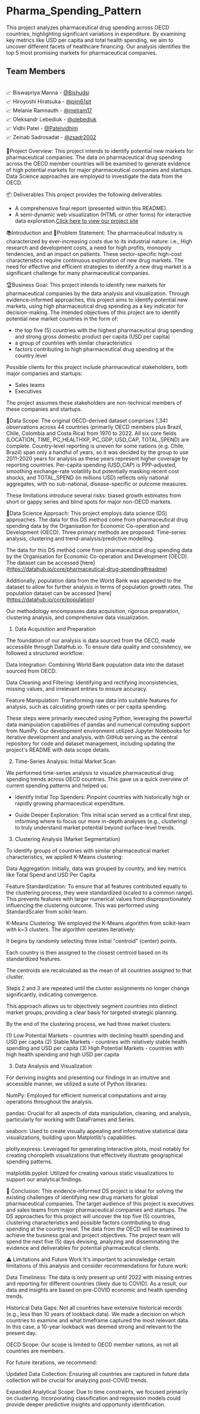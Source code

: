 # Pharma_Spending_Pattern

This project analyzes pharmaceutical drug spending across OECD countries, highlighting significant variations in expenditure. By examining key metrics like USD per capita and total health spending, we aim to uncover different facets of healthcare financing. Our analysis identifies the top 5 most promising markets for pharmaceutical companies.

## Team Members

<br>📈 Biswapriya Manna    - [@Bishudsi](https://github.com/Bishudsi)
<br>📈 Hiroyoshi Hiratsuka - [@pim61sit](https://github.com/pim61sit)
<br>📈 Melanie Ramnauth    - [@melram17](https://github.com/melram17)
<br>📈 Oleksandr Lebediuk  - [@olebediuk](https://github.com/olebediuk)
<br>📈 Vidhi Patel         - [@Patelvidhim](https://github.com/Patelvidhim)
<br>📈 Zeinab Sadrosadat   - [@zsadr2002](https://github.com/zsadr2002)

📝Project Overview: 
This project intends to identify potential new markets for pharmaceutical companies. The data on pharmaceutical drug spending across the OECD member countries will be examined to generate evidence of high potential markets for major pharmaceutical companies and startups. Data Science approaches are employed to investigate the data from the OECD.

📦 Deliverables
This project provides the following deliverables:

- A comprehensive final report (presented within this README).
- A semi-dynamic web visualization (HTML or other forms) for interactive data exploration.[Click here to view our project site](https://bishudsi.github.io/Pharma_Spending_Pattern/)

📚Introduction and 🚨Problem Statement: 
The pharmaceutical industry is characterized by ever-increasing costs due to its industrial nature: i.e., High research and development costs, a need for high profits, monopoly tendencies, and an impact on patients. These sector-specific high-cost characteristics require continuous exploration of new drug markets. The need for effective and efficient strategies to identify a new drug market is a significant challenge for many pharmaceutical companies.

🏆Business Goal: 
This project intends to identify new markets for pharmaceutical companies by the data analysis and visualization. Through evidence-informed approaches, this project aims to identify potential new markets, using high pharmaceutical drug spending as a key indicator for decision-making. The intended objectives of this project are to identify potential new market countries in the form of:

- the top five (5) countries with the highest pharmaceutical drug spending and strong gross domestic product per capita (USD per capita)
- a group of countries with similar characteristics
- factors contributing to high pharmaceutical drug spending at the country level

Possible clients for this project include pharmaceutical stakeholders, both major companies and startups:
- Sales teams
- Executives

The project assumes these stakeholders are non-technical members of these companies and startups. 

📐Data Scope: The original OECD-derived dataset comprises 1,341 observations across 44 countries (primarily OECD members plus Brazil, Chile, Colombia and Costa Rica) from 1970 to 2022. All six core fields (LOCATION, TIME, PC_HEALTHXP, PC_GDP, USD_CAP, TOTAL_SPEND) are complete. Country‐level reporting is uneven for some nations (e.g. Chile, Brazil) span only a handful of years, so it was decided by the group to use 2011-2020 years for analysis as these years represent higher coverage by reporting countries. Per-capita spending (USD_CAP) is PPP-adjusted, smoothing exchange-rate volatility but potentially masking recent cost shocks, and TOTAL_SPEND (in millions USD) reflects only national aggregates, with no sub-national, disease-specific or outcome measures.

These limitations introduce several risks: biased growth estimates from short or gappy series and blind spots for major non-OECD markets.


🤖Data Science Approach: This project employs data science (DS) approaches. The data for this DS method come from pharmaceutical drug spending data by the Organisation for Economic Co-operation and Development (OECD). Three primary methods are proposed: Time-series analysis, clustering and trend-analysis/predictive modelling. 

The data for this DS method come from pharmaceutical drug spending data by the Organisation for Economic Co-operation and Development (OECD). 
The dataset can be accessed [here] (https://datahub.io/core/pharmaceutical-drug-spending#readme)

Additionally, population data from the World Bank was appended to the dataset to allow for further analysis in terms of population growth rates.
The population dataset can be accessed [here] (https://datahub.io/core/population)

Our methodology encompasses data acquisition, rigorous preparation, clustering analysis, and comprehensive data visualization.

1. Data Acquisition and Preparation

The foundation of our analysis is data sourced from the OECD, made accessible through DataHub.io. To ensure data quality and consistency, we followed a structured workflow:

Data Integration: Combining World Bank population data into the dataset sourced from OECD.

Data Cleaning and Filtering: Identifying and rectifying inconsistencies, missing values, and irrelevant entries to ensure accuracy.

Feature Manipulation: Transforming raw data into suitable features for analysis, such as calculating growth rates or per capita spending.

These steps were primarily executed using Python, leveraging the powerful data manipulation capabilities of pandas and numerical computing support from NumPy. 
Our development environment utilized Jupyter Notebooks for iterative development and analysis, with GitHub serving as the central repository for code and dataset management, including updating the project's README with data scope details.

2. Time-Series Analysis: Initial Market Scan

We performed time-series analysis to visualize pharmaceutical drug spending trends across OECD countries. This gave us a quick overview of current spending patterns and helped us:

- Identify Initial Top Spenders: Pinpoint countries with historically high or rapidly growing pharmaceutical expenditure.

- Guide Deeper Exploration: This initial scan served as a critical first step, informing where to focus our more in-depth analyses (e.g., clustering) to truly understand market potential beyond surface-level trends.


3. Clustering Analysis (Market Segmentation)

To identify groups of countries with similar pharmaceutical market characteristics, we applied K-Means clustering:

Data Aggregation: Initially, data was grouped by country, and key metrics like Total Spend and USD Per Capita

Feature Standardization: To ensure that all features contributed equally to the clustering process, they were standardized (scaled to a common range). This prevents features with larger numerical values from disproportionately influencing the clustering outcome. This was performed using StandardScaler from scikit-learn.

K-Means Clustering: We employed the K-Means algorithm from scikit-learn with k=3 clusters. The algorithm operates iteratively:

It begins by randomly selecting three initial "centroid" (center) points.

Each country is then assigned to the closest centroid based on its standardized features.

The centroids are recalculated as the mean of all countries assigned to that cluster.

Steps 2 and 3 are repeated until the cluster assignments no longer change significantly, indicating convergence.

This approach allows us to objectively segment countries into distinct market groups, providing a clear basis for targeted strategic planning.

By the end of the clustering process, we had three market clusters:

(1) Low Potential Markets - countries with declining health spending and USD per capita
(2) Stable Markets - countries with relatively stable health spending and USD per capita
(3) High Potential Markets - countries with high health spending and high USD per capita

3. Data Analysis and Visualization

For deriving insights and presenting our findings in an intuitive and accessible manner, we utilized a suite of Python libraries:

NumPy: Employed for efficient numerical computations and array operations throughout the analysis.

pandas: Crucial for all aspects of data manipulation, cleaning, and analysis, particularly for working with DataFrames and Series.

seaborn: Used to create visually appealing and informative statistical data visualizations, building upon Matplotlib's capabilities.

plotly.express: Leveraged for generating interactive plots, most notably for creating choropleth visualizations that effectively illustrate geographical spending patterns.

matplotlib.pyplot: Utilized for creating various static visualizations to support our analytical findings.


📝 Conclusion: This evidence-informed DS project is ideal for solving the existing challenges of identifying new drug markets for global pharmaceutical companies. The target audience of this project is executives and sales teams from major pharmaceutical companies and startups. The DS approaches for this project will uncover the top five (5) countries, clustering characteristics and possible factors contributing to drug spending at the country level. The data from the OECD will be examined to achieve the business goal and project objectives. The project team will spend the next five (5) days devising, analyzing and disseminating the evidence and deliverables for potential pharmaceutical clients. 

⚠️ Limitations and Future Work
It's important to acknowledge certain limitations of this analysis and consider recommendations for future work:

Data Timeliness: The data is only present up until 2022 with missing entries and reporting for different countries (likely due to COVID). As a result, our data and insights are based on pre-COVID economic and health spending trends.

Historical Data Gaps: Not all countries have extensive historical records (e.g., less than 10 years of lookback data). We made a decision on which countries to examine and what timeframe captured the most relevant data. In this case, a 10-year lookback was deemed strong and relevant to the present day.

OECD Scope: Our scope is limited to OECD member nations, as not all countries are members.

For future iterations, we recommend:

Updated Data Collection: Ensuring all countries are captured in future data collection will be crucial for analyzing post-COVID trends.

Expanded Analytical Scope: Due to time constraints, we focused primarily on clustering. Incorporating classification and regression models could provide deeper predictive insights and opportunity identification.
